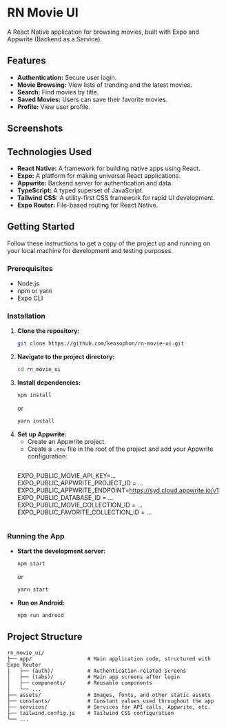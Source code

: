 # RN Movie UI

A React Native application for browsing movies, built with Expo and Appwrite (Backend as a Service).

## Features

- **Authentication:** Secure user login.
- **Movie Browsing:** View lists of trending and the latest movies.
- **Search:** Find movies by title.
- **Saved Movies:** Users can save their favorite movies.
- **Profile:** View user profile.

## Screenshots



## Technologies Used

- **React Native:** A framework for building native apps using React.
- **Expo:** A platform for making universal React applications.
- **Appwrite:** Backend server for authentication and data.
- **TypeScript:** A typed superset of JavaScript.
- **Tailwind CSS:** A utility-first CSS framework for rapid UI development.
- **Expo Router:** File-based routing for React Native.

## Getting Started

Follow these instructions to get a copy of the project up and running on your local machine for development and testing purposes.

### Prerequisites

- Node.js
- npm or yarn
- Expo CLI

### Installation

1. **Clone the repository:**
   ```bash
   git clone https://github.com/keosophon/rn-movie-ui.git
   ```
2. **Navigate to the project directory:**
   ```bash
   cd rn_movie_ui
   ```
3. **Install dependencies:**
   ```bash
   npm install
   ```
   or
   ```bash
   yarn install
   ```
4. **Set up Appwrite:**
   - Create an Appwrite project.
   - Create a `.env` file in the root of the project and add your Appwrite configuration:
     ```
   EXPO_PUBLIC_MOVIE_API_KEY=...
EXPO_PUBLIC_APPWRITE_PROJECT_ID = ...
EXPO_PUBLIC_APPWRITE_ENDPOINT=https://syd.cloud.appwrite.io/v1
EXPO_PUBLIC_DATABASE_ID = ...
EXPO_PUBLIC_MOVIE_COLLECTION_ID = ...
EXPO_PUBLIC_FAVORITE_COLLECTION_ID = ...
     ```

### Running the App

- **Start the development server:**
  ```bash
  npm start
  ```
  or
  ```bash
  yarn start
  ```
- **Run on Android:**
  ```bash
  npm run android


## Project Structure

```
rn_movie_ui/
├── app/                  # Main application code, structured with Expo Router
│   ├── (auth)/           # Authentication-related screens
│   ├── (tabs)/           # Main app screens after login
│   ├── components/       # Reusable components
│   └── ...
├── assets/               # Images, fonts, and other static assets
├── constants/            # Constant values used throughout the app
├── services/             # Services for API calls, Appwrite, etc.
├── tailwind.config.js    # Tailwind CSS configuration
└── ...
```

